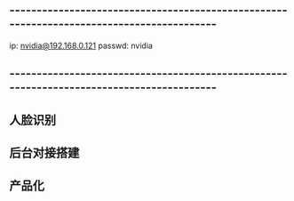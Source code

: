 ## -----------------------------------------------------------------------------------------
ip: nvidia@192.168.0.121
passwd: nvidia
## -----------------------------------------------------------------------------------------
## 人脸识别
## 后台对接搭建
## 产品化
